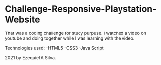 # Challenge-Responsive-Playstation-Website

That was a coding challenge for study purpuse.
I watched a video on youtube and doing together while I was learning with the video.

Technologies used:
-HTML5
-CSS3
-Java Script

2021 by Ezequiel A Silva.
